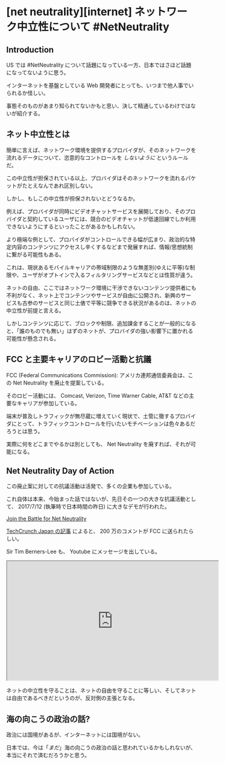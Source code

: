 # [net neutrality][internet] ネットワーク中立性について #NetNeutrality

## Introduction

US では #NetNeutrality について話題になっている一方、日本ではさほど話題になってないように思う。

インターネットを基盤としている Web 開発者にとっても、いつまで他人事でいられるか怪しい。

事態そのものがあまり知られてないかもと思い、決して精通しているわけではないが紹介する。


## ネット中立性とは

簡単に言えば、ネットワーク環境を提供するプロバイダが、そのネットワークを流れるデータについて、恣意的なコントロールを *しないように* というルールだ。

この中立性が担保されている以上、プロバイダはそのネットワークを流れるパケットがたとえなんであれ区別しない。

しかし、もしこの中立性が担保されないとどうなるか。

例えば、プロバイダが同時にビデオチャットサービスを展開しており、そのプロバイダと契約しているユーザには、競合のビデオチャットが低速回線でしか利用できないようにするといったことがあるかもしれない。

より極端な例として、プロバイダがコントロールできる幅が広まり、政治的な特定内容のコンテンツにアクセスし辛くするなどまで発展すれば、情報/思想統制に繋がる可能性もある。

これは、現状あるモバイルキャリアの帯域制限のような無差別(ゆえに平等)な制限や、ユーザがオプトインで入るフィルタリングサービスなどとは性質が違う。

ネットの自由、ここではネットワーク環境に干渉できないコンテンツ提供者にも不利がなく、ネット上でコンテンツやサービスが自由に公開され、新興のサービスも古参のサービスと同じ土俵で平等に競争できる状況があるのは、ネットの中立性が前提と言える。

しかしコンテンツに応じて、ブロックや制限、追加課金することが一般的になると、「誰のものでも無い」はずのネットが、プロバイダの強い影響下に置かれる可能性が懸念される。


## FCC と主要キャリアのロビー活動と抗議

FCC (Federal Communications Commission): アメリカ連邦通信委員会は、この Net Neutrality を廃止を提案している。

そのロビー活動には、 Comcast, Verizon, Time Warner Cable, AT&T などの主要なキャリアが参加している。

端末が普及しトラフィックが無尽蔵に増えていく現状で、土管に徹するプロバイダにとって、トラフィックコントロールを行いたいモチベーションは色々あるだろうとは思う。

実際に何をどこまでやるかは別としても、 Net Neutrality を廃すれば、それが可能になる。


## Net Neutrality Day of Action

この廃止案に対しての抗議活動は活発で、多くの企業も参加している。

これ自体は本来、今始まった話ではないが、先日その一つの大きな抗議活動として、 2017/7/12 (執筆時で日本時間の昨日) に大きなデモが行われた。

[Join the Battle for Net Neutrality](https://www.battleforthenet.com/)

[TechCrunch Japan の記事](http://jp.techcrunch.com/2017/07/14/20170713net-neutrality-day-of-action-spurs-millions-to-speak-out-for-online-freedoms/) によると、 200 万のコメントが FCC に送られたらしい。

Sir Tim Berners-Lee も、 Youtube にメッセージを出している。


<iframe src="https://www.youtube.com/embed/5Gh0NIQ3yd0" width="560" height="315" layout="responsive" sandbox="allow-scripts allow-same-origin allow-presentation" allowfullscreen lazyload></iframe>


ネットの中立性を守ることは、ネットの自由を守ることに等しい、そしてネットは自由であるべきだというのが、反対側の主張となる。


## 海の向こうの政治の話?

政治には国境があるが、インターネットには国境がない。

日本では、今は「*まだ*」海の向こうの政治の話と思われているかもしれないが、本当にそれで済むだろうかと思う。
